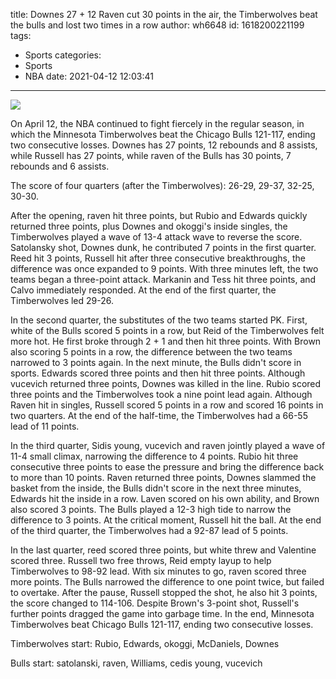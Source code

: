 title: Downes 27 + 12 Raven cut 30 points in the air, the Timberwolves beat the bulls and lost two times in a row
author: wh6648
id: 1618200221199
tags: 
- Sports
categories: 
- Sports
- NBA
date: 2021-04-12 12:03:41
---
![](https://p2.itc.cn/images01/20210412/976f91d0ba4542aeaea5b1393fdf15d1.jpeg)


On April 12, the NBA continued to fight fiercely in the regular season, in which the Minnesota Timberwolves beat the Chicago Bulls 121-117, ending two consecutive losses. Downes has 27 points, 12 rebounds and 8 assists, while Russell has 27 points, while raven of the Bulls has 30 points, 7 rebounds and 6 assists.

The score of four quarters (after the Timberwolves): 26-29, 29-37, 32-25, 30-30.

After the opening, raven hit three points, but Rubio and Edwards quickly returned three points, plus Downes and okoggi's inside singles, the Timberwolves played a wave of 13-4 attack wave to reverse the score. Satolansky shot, Downes dunk, he contributed 7 points in the first quarter. Reed hit 3 points, Russell hit after three consecutive breakthroughs, the difference was once expanded to 9 points. With three minutes left, the two teams began a three-point attack. Markanin and Tess hit three points, and Calvo immediately responded. At the end of the first quarter, the Timberwolves led 29-26.

In the second quarter, the substitutes of the two teams started PK. First, white of the Bulls scored 5 points in a row, but Reid of the Timberwolves felt more hot. He first broke through 2 + 1 and then hit three points. With Brown also scoring 5 points in a row, the difference between the two teams narrowed to 3 points again. In the next minute, the Bulls didn't score in sports. Edwards scored three points and then hit three points. Although vucevich returned three points, Downes was killed in the line. Rubio scored three points and the Timberwolves took a nine point lead again. Although Raven hit in singles, Russell scored 5 points in a row and scored 16 points in two quarters. At the end of the half-time, the Timberwolves had a 66-55 lead of 11 points.

In the third quarter, Sidis young, vucevich and raven jointly played a wave of 11-4 small climax, narrowing the difference to 4 points. Rubio hit three consecutive three points to ease the pressure and bring the difference back to more than 10 points. Raven returned three points, Downes slammed the basket from the inside, the Bulls didn't score in the next three minutes, Edwards hit the inside in a row. Laven scored on his own ability, and Brown also scored 3 points. The Bulls played a 12-3 high tide to narrow the difference to 3 points. At the critical moment, Russell hit the ball. At the end of the third quarter, the Timberwolves had a 92-87 lead of 5 points.

In the last quarter, reed scored three points, but white threw and Valentine scored three. Russell two free throws, Reid empty layup to help Timberwolves to 98-92 lead. With six minutes to go, raven scored three more points. The Bulls narrowed the difference to one point twice, but failed to overtake. After the pause, Russell stopped the shot, he also hit 3 points, the score changed to 114-106. Despite Brown's 3-point shot, Russell's further points dragged the game into garbage time. In the end, Minnesota Timberwolves beat Chicago Bulls 121-117, ending two consecutive losses.

Timberwolves start: Rubio, Edwards, okoggi, McDaniels, Downes

Bulls start: satolanski, raven, Williams, cedis young, vucevich


